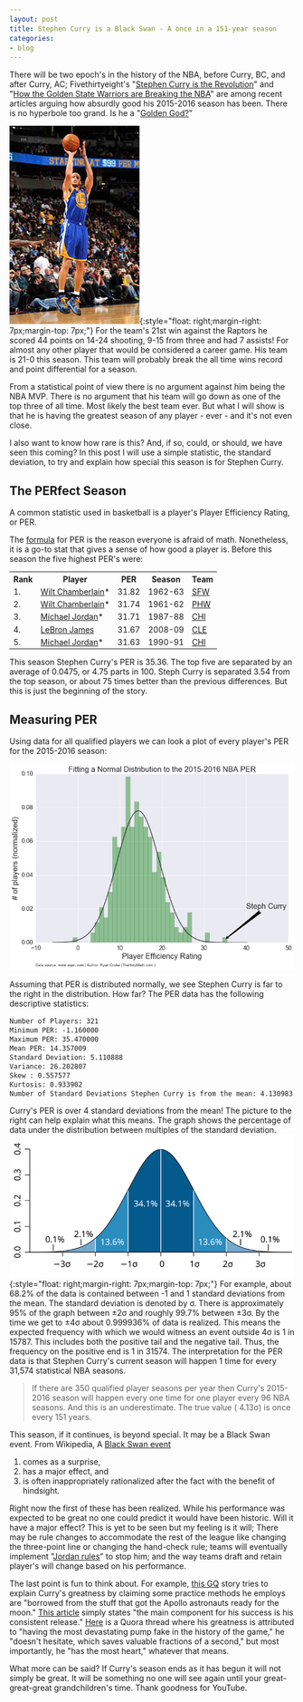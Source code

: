 ```yaml
---
layout: post
title: Stephen Curry is a Black Swan - A once in a 151-year season
categories:
- blog
---
```


There will be two epoch's in the history of the NBA, before Curry, BC, and after Curry, AC; Fivethirtyeight's "[Stephen Curry is the Revolution](http://fivethirtyeight.com/features/stephen-curry-is-the-revolution/)" and  "[How the Golden State Warriors are Breaking the NBA](http://fivethirtyeight.com/features/how-the-golden-state-warriors-are-breaking-the-nba/)" are among recent articles arguing how absurdly good his 2015-2016 season has been. There is no hyperbole too grand. Is he a "[Golden God?](http://mashable.com/2015/12/04/steph-curry-wtf-omg/)"

![](/assets/images/Stephen-Curry-shooting-form.jpg){:style="float: right;margin-right: 7px;margin-top: 7px;"}
For the team's 21st win against the Raptors he scored 44 points on 14-24 shooting, 9-15 from three and had 7 assists! For almost any other player that would be considered a career game. His team is 21-0 this season. This team will probably break the all time wins record and point differential for a season.

From a statistical point of view there is no argument against him being the NBA MVP. There is no argument that his team will go down as one of the top three of all time. Most likely the best team ever. But what I will show is that he is having the greatest season of any player - ever - and it's not even close.

I also want to know how rare is this? And, if so, could, or should, we have seen this coming? In this post I will use a simple statistic, the standard deviation, to try and explain how special this season is for Stephen Curry.

## The PERfect Season

A common statistic used in basketball is a player's Player Efficiency Rating, or PER.

The [formula](https://en.wikipedia.org/wiki/Player_efficiency_rating) for PER is the reason everyone is afraid of math. Nonetheless, it is a go-to stat that gives a sense of how good a player is. Before this season the five highest PER's were:

<table class="stats_table" data-crop="50" data-freeze="6">
<tbody>
<tr class="">
<th class="align_right">Rank</th>
<th class="align_left">Player</th>
<th class="align_right">PER</th>
<th class="align_left">Season</th>
<th class="align_right">Team</th>
</tr>
<tr class="">
<td class="align_right">1.</td>
<td class=""><a href="http://www.basketball-reference.com/players/c/chambwi01.html">Wilt Chamberlain</a>*</td>
<td class="align_right">31.82</td>
<td>1962-63</td>
<td><a href="http://www.basketball-reference.com/teams/SFW/1963.html">SFW</a></td>
</tr>
<tr class="">
<td class="align_right">2.</td>
<td class=""><a href="http://www.basketball-reference.com/players/c/chambwi01.html">Wilt Chamberlain</a>*</td>
<td class="align_right">31.74</td>
<td>1961-62</td>
<td><a href="http://www.basketball-reference.com/teams/PHW/1962.html">PHW</a></td>
</tr>
<tr class="">
<td class="align_right">3.</td>
<td class=""><a href="http://www.basketball-reference.com/players/j/jordami01.html">Michael Jordan</a>*</td>
<td class="align_right">31.71</td>
<td>1987-88</td>
<td><a href="http://www.basketball-reference.com/teams/CHI/1988.html">CHI</a></td>
</tr>
<tr class="">
<td class="align_right">4.</td>
<td class="bold_text"><a href="http://www.basketball-reference.com/players/j/jamesle01.html">LeBron James</a></td>
<td class="align_right">31.67</td>
<td>2008-09</td>
<td><a href="http://www.basketball-reference.com/teams/CLE/2009.html">CLE</a></td>
</tr>
<tr class="hl">
<td class="align_right">5.</td>
<td class=""><a href="http://www.basketball-reference.com/players/j/jordami01.html">Michael Jordan</a>*</td>
<td class="align_right">31.63</td>
<td>1990-91</td>
<td><a href="http://www.basketball-reference.com/teams/CHI/1991.html">CHI</a></td>
</tr>
</tbody>
</table>

<p> </p>


This season Stephen Curry's PER is 35.36. The top five are separated by an average of 0.0475, or 4.75 parts in 100. Steph Curry is separated 3.54 from the top season, or about 75 times better than the previous differences. But this is just the beginning of the story.

## Measuring PER

Using data for all qualified players we can look a plot of every player's PER for the 2015-2016 season:

![](/assets/images/Curry_Normal.png)

Assuming that PER is distributed normally, we see Stephen Curry is far to the right in the distribution. How far? The PER data has the following descriptive statistics:
```
Number of Players: 321
Minimum PER: -1.160000
Maximum PER: 35.470000
Mean PER: 14.357009
Standard Deviation: 5.110888
Variance: 26.202807
Skew : 0.557577
Kurtosis: 0.933902
Number of Standard Deviations Stephen Curry is from the mean: 4.130983
```

Curry's PER is over 4 standard deviations from the mean! The picture to the right can help explain what this means. The graph shows the percentage of data under the distribution between multiples of the standard deviation. ![](/assets/images/Standard_deviation_diagram.svg){:style="float: right;margin-right: 7px;margin-top: 7px;"} For example, about 68.2% of the data is contained between -1 and 1 standard deviations from the mean. The standard deviation is denoted by σ. There is approximately 95% of the graph between ±2σ and roughly 99.7% between ±3σ. By the time we get to ±4σ about 0.999936% of data is realized. This means the expected frequency with which we would witness an event outside 4σ is 1 in 15787. This includes both the positive tail and the negative tail. Thus, the frequency on the positive end is 1 in 31574. The interpretation for the PER data is that Stephen Curry's current season will happen 1 time for every 31,574 statistical NBA seasons.

<blockquote>
If there are 350 qualified player seasons per year then Curry's 2015-2016 season will happen every one time for one player every 96 NBA seasons. And this is an underestimate. The true value ( 4.13σ) is once every 151 years.
</blockquote>

<p></p>

This season, if it continues, is beyond special. It may be a Black Swan event. From Wikipedia, A [Black Swan event](https://en.wikipedia.org/wiki/Black_swan_theory)

1. comes as a surprise,
2. has a major effect, and
3. is often inappropriately rationalized after the fact with the benefit of hindsight.

Right now the first of these has been realized. While his performance was expected to be great no one could predict it would have been historic. Will it have a major effect? This is yet to be seen but my feeling is it will; There may be rule changes to accommodate the rest of the league like changing the three-point line or changing the hand-check rule; teams will eventually implement "[Jordan rules](https://en.wikipedia.org/wiki/Jordan_Rules)" to stop him; and the way teams draft and retain player's will change based on his performance.

The last point is fun to think about. For example, [this GQ](http://www.gq.com/story/steph-curry-nba-best-player) story tries to explain Curry's greatness by claiming some practice methods he employs are "borrowed from the stuff that got the Apollo astronauts ready for the moon." [This article](http://www.basketballworkouttips.com/stephen-curry-shooting-form-secret/) simply states "the main component for his success is his consistent release." [Here](https://www.quora.com/What-makes-Stephen-Curry-such-a-good-basketball-player) is a Quora thread where his greatness is attributed to "having the most devastating pump fake in the history of the game," he "doesn't hesitate, which saves valuable fractions of a second," but most importantly, he "has the most heart," whatever that means.

What more can be said? If Curry's season ends as it has begun it will not simply be great. It will be something no one will see again until your great-great-great grandchildren's time. Thank goodness for YouTube.
